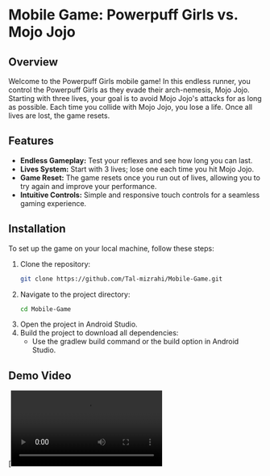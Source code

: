 # Mobile Game: Powerpuff Girls vs. Mojo Jojo

## Overview
Welcome to the Powerpuff Girls mobile game! In this endless runner, you control the Powerpuff Girls as they evade their arch-nemesis, Mojo Jojo. Starting with three lives, your goal is to avoid Mojo Jojo's attacks for as long as possible. Each time you collide with Mojo Jojo, you lose a life. Once all lives are lost, the game resets.

## Features
- **Endless Gameplay:** Test your reflexes and see how long you can last.
- **Lives System:** Start with 3 lives; lose one each time you hit Mojo Jojo.
- **Game Reset:** The game resets once you run out of lives, allowing you to try again and improve your performance.
- **Intuitive Controls:** Simple and responsive touch controls for a seamless gaming experience.

## Installation
To set up the game on your local machine, follow these steps:

1. Clone the repository:
   ```bash
   git clone https://github.com/Tal-mizrahi/Mobile-Game.git
2. Navigate to the project directory:
   ```bash
   cd Mobile-Game
3. Open the project in Android Studio.
4. Build the project to download all dependencies:
   - Use the gradlew build command or the build option in Android Studio.

## Demo Video
[![Watch the video](C:\Users\Tal\Downloads\power_puff_game.mp4)
